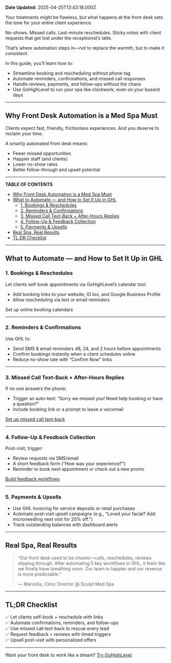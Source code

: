 **Date Updated:** 2025-04-25T13:43:18.000Z

Your treatments might be flawless, but what happens at the front desk sets the tone for your entire client experience.

No-shows. Missed calls. Last-minute reschedules. Sticky notes with client requests that get lost under the receptionist’s latte.

That’s where automation steps in—not to replace the warmth, but to make it _consistent._

In this guide, you’ll learn how to:

* Streamline booking and rescheduling without phone tag
* Automate reminders, confirmations, and missed call responses
* Handle reviews, payments, and follow-ups without the chaos
* Use GoHighLevel to run your spa like clockwork, even on your busiest days

---

## Why Front Desk Automation is a Med Spa Must

Clients expect fast, friendly, frictionless experiences. And you deserve to reclaim your time.

A smartly automated front desk means:

* Fewer missed opportunities
* Happier staff (and clients)
* Lower no-show rates
* Better follow-through and upsell potential

  
---

**TABLE OF CONTENTS**

* [Why Front Desk Automation is a Med Spa Must](#Why-Front-Desk-Automation-is-a-Med-Spa-Must)
* [What to Automate — and How to Set It Up in GHL](#What-to-Automate-%E2%80%94-and-How-to-Set-It-Up-in-GHL)  
   * [1\. Bookings & Reschedules](#1.%C2%A0Bookings-&-Reschedules)  
   * [2\. Reminders & Confirmations](#2.%C2%A0Reminders-&-Confirmations)  
   * [3\. Missed Call Text-Back + After-Hours Replies](#3.%C2%A0Missed-Call-Text-Back-+-After-Hours-Replies)  
   * [4\. Follow-Up & Feedback Collection](#4.%C2%A0Follow-Up-&-Feedback-Collection)  
   * [5\. Payments & Upsells](#5.%C2%A0Payments-&-Upsells)
* [Real Spa, Real Results](#Real-Spa,-Real-Results)
* [TL;DR Checklist](#TL;DR-Checklist)

  
---

## What to Automate — and How to Set It Up in GHL

### 1\. **Bookings & Reschedules**

Let clients self-book appointments via GoHighLevel’s calendar tool.

* Add booking links to your website, IG bio, and Google Business Profile
* Allow rescheduling via text or email reminders

Set up online booking calendars

---

### 2\. **Reminders & Confirmations**

Use GHL to:

* Send SMS & email reminders 48, 24, and 2 hours before appointments
* Confirm bookings instantly when a client schedules online
* Reduce no-show rate with “Confirm Now” links

---

### 3\. **Missed Call Text-Back + After-Hours Replies**

If no one answers the phone:

* Trigger an auto-text: “Sorry we missed you! Need help booking or have a question?”
* Include booking link or a prompt to leave a voicemail

[Set up missed call text-back](https://help.gohighlevel.com/support/solutions/articles/155000004605)

---

### 4\. **Follow-Up & Feedback Collection**

Post-visit, trigger:

* Review requests via SMS/email
* A short feedback form (“How was your experience?”)
* Reminder to book next appointment or check out a new promo

[Build feedback workflows](https://help.gohighlevel.com/support/solutions/articles/155000004608)

---

### 5\. **Payments & Upsells**

* Use GHL invoicing for service deposits or retail purchases
* Automate post-visit upsell campaigns (e.g., “Loved your facial? Add microneedling next visit for 20% off.”)
* Track outstanding balances with dashboard alerts

---

## Real Spa, Real Results

> “Our front desk used to be chaotic—calls, reschedules, reviews slipping through. After automating 5 key workflows in GHL, it feels like we finally have breathing room. Our team is happier and our revenue is more predictable.”
> 
> — Marcella, Clinic Director @ Sculpt Med Spa

---

## TL;DR Checklist

✅ Let clients self-book + reschedule with links  
✅ Automate confirmations, reminders, and follow-ups  
✅ Use missed call text-back to rescue every lead  
✅ Request feedback + reviews with timed triggers  
✅ Upsell post-visit with personalized offers

---

Want your front desk to work like a dream? [Try GoHighLevel](https://www.gohighlevel.com/?utm%5Fsource=seo&utm%5Fmedium=organic&utm%5Fcampaign=medspa&utm%5Fterm=medspa&utm%5Fcontent=playbook).